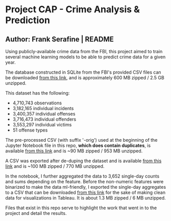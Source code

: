 # Project CAP - Crime Analysis & Prediction
## Author: Frank Serafine | README

Using publicly-available crime data from the FBI, this project aimed to train several machine learning models to be able to predict crime data for a given year.

The database constructed in SQLite from the FBI's provided CSV files can be downloaded [from this link](https://drive.google.com/file/d/1Q7emKSnD8K-WJrrnZW410LEhxlXoYg63/view?usp=sharing), and is approximately 600 MB zipped / 2.5 GB unzipped.

This dataset has the following:
- 4,710,743 observations
- 3,182,165 individual incidents
- 3,400,357 individual offenses
- 3,716,473 individual offenders
- 3,553,297 individual victims
- 51 offense types

The pre-processed CSV (with suffix '-orig') used at the beginning of the Jupyter Notebook file in this repo, **which does contain duplicates**, is available [from this link](https://drive.google.com/file/d/1awZfcBDqouJptRimN4-yUteU-lULxsIF/view?usp=sharing) and is ~90 MB zipped / 953 MB unzipped.

A CSV was exported after de-duping the dataset and is available [from this link](https://drive.google.com/file/d/1yfvc_L3t1TIePMb0jszKbHlQvGdcBFPa/view?usp=sharing) and is ~100 MB zipped / 770 MB unzipped.

In the notebook, I further aggregated the data to 3,652 single-day counts and sums depending on the feature. Before the non-numeric features were binarized to make the data ml-friendly, I exported the single-day aggregates to a CSV that can be downloaded [from this link](https://drive.google.com/file/d/1-IbYmCnRixvVafif1hESV72cXBQ7lm1u/view?usp=sharing) for the sake of making clean data for visualizations in Tableau. It is about 1.3 MB zipped / 6 MB unzipped.

Files that exist in this repo serve to highlight the work that went in to the project and detail the results.